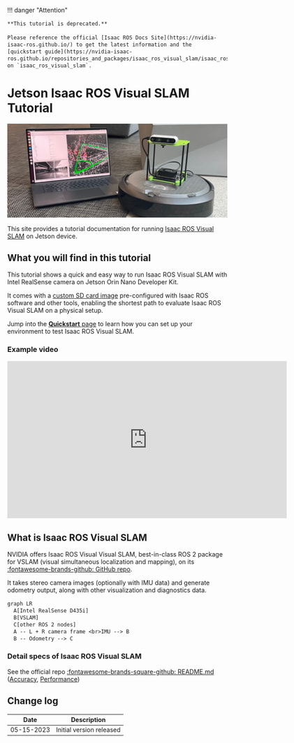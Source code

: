 !!! danger "Attention"

    **This tutorial is deprecated.**

    Please reference the official [Isaac ROS Docs Site](https://nvidia-isaac-ros.github.io/) to get the latest information and the [quickstart guide](https://nvidia-isaac-ros.github.io/repositories_and_packages/isaac_ros_visual_slam/isaac_ros_visual_slam/index.html#quickstart) on `isaac_ros_visual_slam`.

# Jetson Isaac ROS Visual SLAM Tutorial

![](./images/JON-on-Create3_VSLAM-RViz.jpg)

This site provides a tutorial documentation for running [Isaac ROS Visual SLAM](https://github.com/NVIDIA-ISAAC-ROS/isaac_ros_visual_slam) on Jetson device.

## What you will find in this tutorial

This tutorial shows a quick and easy way to run Isaac ROS Visual SLAM with Intel RealSense camera on Jetson Orin Nano Developer Kit.

It comes with a [custom SD card image](./sdcard.md) pre-configured with Isaac ROS software and other tools, enabling the shortest path to evaluate Isaac ROS Visual SLAM on a physical setup.

Jump into the [**Quickstart** page](./quickstart.md) to learn how you can set up your environment to test Isaac ROS Visual SLAM.

### Example video

<iframe width="640" height="360" src="https://www.youtube.com/embed/mNTi1osPSIA" title="YouTube video player" frameborder="0" allow="accelerometer; autoplay; clipboard-write; encrypted-media; gyroscope; picture-in-picture; web-share" allowfullscreen></iframe>

## What is Isaac ROS Visual SLAM

NVIDIA offers Isaac ROS Visual Visual SLAM, best-in-class ROS 2 package for VSLAM (visual simultaneous localization and mapping), on its [:fontawesome-brands-github: GitHub repo](https://github.com/NVIDIA-ISAAC-ROS/isaac_ros_visual_slam).

It takes stereo camera images (optionally with IMU data) and generate odometry output, along with other visualization and diagnostics data.

``` mermaid
graph LR
  A[Intel RealSense D435i]
  B[VSLAM]
  C[other ROS 2 nodes]
  A -- L + R camera frame <br>IMU --> B
  B -- Odometry --> C
```

### Detail specs of Isaac ROS Visual SLAM

See the official repo [:fontawesome-brands-square-github: README.md](https://github.com/NVIDIA-ISAAC-ROS/isaac_ros_visual_slam/blob/main/README.md) ([Accuracy](https://github.com/NVIDIA-ISAAC-ROS/isaac_ros_visual_slam/blob/main/README.md#accuracy), [Performance](https://github.com/NVIDIA-ISAAC-ROS/isaac_ros_visual_slam/blob/main/README.md#performance))

## Change log

| Date        | Description                    |
| ----------- | ------------------------------ |
| 05-15-2023  | Initial version released       |
